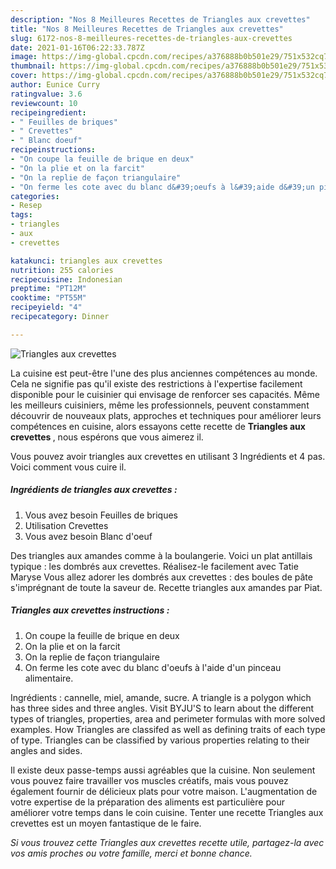 ```yaml
---
description: "Nos 8 Meilleures Recettes de Triangles aux crevettes"
title: "Nos 8 Meilleures Recettes de Triangles aux crevettes"
slug: 6172-nos-8-meilleures-recettes-de-triangles-aux-crevettes
date: 2021-01-16T06:22:33.787Z
image: https://img-global.cpcdn.com/recipes/a376888b0b501e29/751x532cq70/triangles-aux-crevettes-photo-principale-de-la-recette.jpg
thumbnail: https://img-global.cpcdn.com/recipes/a376888b0b501e29/751x532cq70/triangles-aux-crevettes-photo-principale-de-la-recette.jpg
cover: https://img-global.cpcdn.com/recipes/a376888b0b501e29/751x532cq70/triangles-aux-crevettes-photo-principale-de-la-recette.jpg
author: Eunice Curry
ratingvalue: 3.6
reviewcount: 10
recipeingredient:
- " Feuilles de briques"
- " Crevettes"
- " Blanc doeuf"
recipeinstructions:
- "On coupe la feuille de brique en deux"
- "On la plie et on la farcit"
- "On la replie de façon triangulaire"
- "On ferme les cote avec du blanc d&#39;oeufs à l&#39;aide d&#39;un pinceau alimentaire."
categories:
- Resep
tags:
- triangles
- aux
- crevettes

katakunci: triangles aux crevettes 
nutrition: 255 calories
recipecuisine: Indonesian
preptime: "PT12M"
cooktime: "PT55M"
recipeyield: "4"
recipecategory: Dinner

---
```



![Triangles aux crevettes](https://img-global.cpcdn.com/recipes/a376888b0b501e29/751x532cq70/triangles-aux-crevettes-photo-principale-de-la-recette.jpg)

La cuisine est peut-être l'une des plus anciennes compétences au monde. Cela ne signifie pas qu'il existe des restrictions à l'expertise facilement disponible pour le cuisinier qui envisage de renforcer ses capacités. Même les meilleurs cuisiniers, même les professionnels, peuvent constamment découvrir de nouveaux plats, approches et techniques pour améliorer leurs compétences en cuisine, alors essayons cette recette de <strong> Triangles aux crevettes </strong>, nous espérons que vous aimerez il.

<!--inarticleads1-->

Vous pouvez avoir triangles aux crevettes en utilisant 3 Ingrédients et 4 pas. Voici comment vous cuire il.

##### Ingrédients de triangles aux crevettes :

1. Vous avez besoin  Feuilles de briques
1. Utilisation  Crevettes
1. Vous avez besoin  Blanc d&#39;oeuf


Des triangles aux amandes comme à la boulangerie. Voici un plat antillais typique : les dombrés aux crevettes. Réalisez-le facilement avec Tatie Maryse Vous allez adorer les dombrés aux crevettes : des boules de pâte s&#39;imprégnant de toute la saveur de. Recette triangles aux amandes par Piat. 

<!--inarticleads2-->

##### Triangles aux crevettes instructions :

1. On coupe la feuille de brique en deux
1. On la plie et on la farcit
1. On la replie de façon triangulaire
1. On ferme les cote avec du blanc d&#39;oeufs à l&#39;aide d&#39;un pinceau alimentaire.


Ingrédients : cannelle, miel, amande, sucre. A triangle is a polygon which has three sides and three angles. Visit BYJU&#39;S to learn about the different types of triangles, properties, area and perimeter formulas with more solved examples. How Triangles are classifed as well as defining traits of each type of type. Triangles can be classified by various properties relating to their angles and sides. 

<!--inarticleads1-->

<p>
Il existe deux passe-temps aussi agréables que la cuisine. Non seulement vous pouvez faire travailler vos muscles créatifs, mais vous pouvez également fournir de délicieux plats pour votre maison. L'augmentation de votre expertise de la préparation des aliments est particulière pour améliorer votre temps dans le coin cuisine. Tenter une recette Triangles aux crevettes est un moyen fantastique de le faire.
</p>

<p>
<i>Si vous trouvez cette Triangles aux crevettes recette utile, partagez-la avec vos amis proches ou votre famille, merci et bonne chance.</i>
</p>
